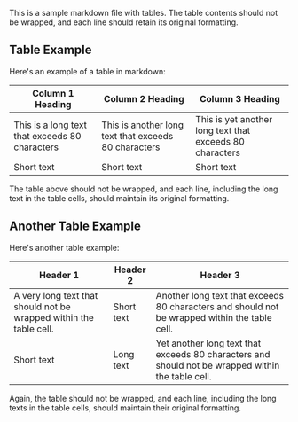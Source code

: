 This is a sample markdown file with tables. The table contents should not be
wrapped, and each line should retain its original formatting.

## Table Example

Here's an example of a table in markdown:

| Column 1 Heading                               | Column 2 Heading                                     | Column 3 Heading                                         |
| ---------------------------------------------- | ---------------------------------------------------- | -------------------------------------------------------- |
| This is a long text that exceeds 80 characters | This is another long text that exceeds 80 characters | This is yet another long text that exceeds 80 characters |
| Short text                                     | Short text                                           | Short text                                               |

The table above should not be wrapped, and each line, including the long text in
the table cells, should maintain its original formatting.

## Another Table Example

Here's another table example:

| Header 1                                                           | Header 2   | Header 3                                                                                          |
| ------------------------------------------------------------------ | ---------- | ------------------------------------------------------------------------------------------------- |
| A very long text that should not be wrapped within the table cell. | Short text | Another long text that exceeds 80 characters and should not be wrapped within the table cell.     |
| Short text                                                         | Long text  | Yet another long text that exceeds 80 characters and should not be wrapped within the table cell. |

Again, the table should not be wrapped, and each line, including the long texts
in the table cells, should maintain their original formatting.
